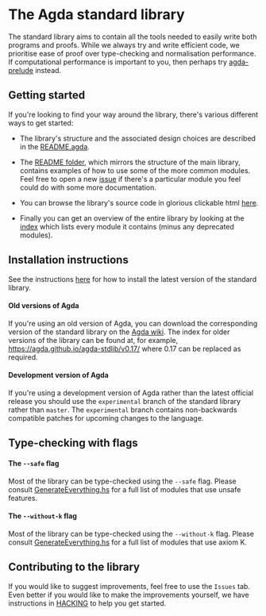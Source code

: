 The Agda standard library
=========================

The standard library aims to contain all the tools needed to easily
write both programs and proofs. While we always try and write efficient
code, we prioritise ease of proof over type-checking and normalisation
performance. If computational performance is important to you, then
perhaps try [agda-prelude](https://github.com/UlfNorell/agda-prelude)
instead.

## Getting started

If you're looking to find your way around the library, there's various
different ways to get started:

- The library's structure and the associated design choices are described
in the [README.agda](https://github.com/agda/agda-stdlib/tree/master/README.agda).

- The [README folder](https://github.com/agda/agda-stdlib/tree/master/README),
which mirrors the structure of the main library, contains examples of how to
use some of the more common modules. Feel free to open a new
[issue](https://github.com/agda/agda-stdlib/issues/new) if there's a particular
module you feel could do with some more documentation.

- You can browse the library's source code in glorious clickable html
[here](https://agda.github.io/agda-stdlib/README.html).

- Finally you can get an overview of the entire library by looking at the
[index](https://agda.github.io/agda-stdlib/) which lists every module it contains
(minus any deprecated modules).

## Installation instructions

See the instructions [here](https://github.com/agda/agda-stdlib/blob/master/notes/installation-guide.md)
for how to install the latest version of the standard library.

#### Old versions of Agda

If you're using an old version of Agda, you can download the corresponding version
of the standard library on the [Agda wiki](http://wiki.portal.chalmers.se/agda/pmwiki.php?n=Libraries.StandardLibrary).
The index for older versions of the library can be found at, for example, https://agda.github.io/agda-stdlib/v0.17/
where 0.17 can be replaced as required.

#### Development version of Agda

If you're using a development version of Agda rather than the latest official release
you should use the `experimental` branch of the standard library rather than `master`.
The `experimental` branch contains non-backwards compatible patches for upcoming
changes to the language.

## Type-checking with flags

#### The `--safe` flag

Most of the library can be type-checked using the `--safe` flag. Please consult
[GenerateEverything.hs](https://github.com/agda/agda-stdlib/blob/master/GenerateEverything.hs#L23)
for a full list of modules that use unsafe features.

#### The `--without-k` flag

Most of the library can be type-checked using the `--without-k` flag. Please consult
[GenerateEverything.hs](https://github.com/agda/agda-stdlib/blob/master/GenerateEverything.hs#L74)
for a full list of modules that use axiom K.

## Contributing to the library

If you would like to suggest improvements, feel free to use the `Issues` tab.
Even better if you would like to make the improvements yourself, we have instructions
in [HACKING](https://github.com/agda/agda-stdlib/blob/master/HACKING.md) to help
you get started.
